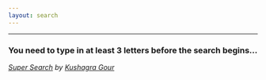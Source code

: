 ```yaml
---
layout: search
---
```

<hr>

### You need to type in at least 3 letters before the search begins...

_[Super Search](https://github.com/chinchang/super-search) by [Kushagra Gour](http://kushagragour.in/)_
